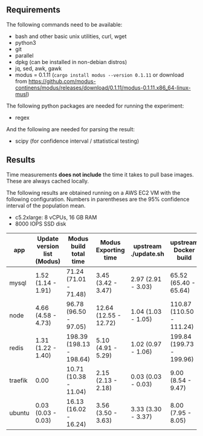 ## Requirements

The following commands need to be available:

* bash and other basic unix utilities, curl, wget
* python3
* git
* parallel
* dpkg (can be installed in non-debian distros)
* jq, sed, awk, gawk
* modus = 0.1.11 (`cargo install modus --version 0.1.11` or download from https://github.com/modus-continens/modus/releases/download/0.1.11/modus-0.1.11.x86_64-linux-musl)

The following python packages are needed for running the experiment:

* regex

And the following are needed for parsing the result:

* scipy (for confidence interval / sttatistical testing)

## Results

Time measurements **does not include** the time it takes to pull base images. These are always cached locally.

The following results are obtained running on a AWS EC2 VM with the following configuration. Numbers in parentheses are the 95% confidence interval of the population mean.

* c5.2xlarge: 8 vCPUs, 16 GB RAM
* 8000 IOPS SSD disk

| app | Update version list (Modus) | Modus build total time | Modus Exporting time | upstream ./update.sh | upstream Docker build | n |
| --- | --- | --- | --- | --- | --- | --- |
| mysql | 1.52 (1.14 - 1.91) | 71.24 (71.01 - 71.48) | 3.45 (3.42 - 3.47) | 2.97 (2.91 - 3.03) | 65.52 (65.40 - 65.64) | 64 |
| node | 4.66 (4.58 - 4.73) | 96.78 (96.50 - 97.05) | 12.64 (12.55 - 12.72) | 1.04 (1.03 - 1.05) | 110.87 (110.50 - 111.24) | 64 |
| redis | 1.31 (1.22 - 1.40) | 198.39 (198.13 - 198.64) | 5.10 (4.91 - 5.29) | 1.02 (0.97 - 1.06) | 199.84 (199.73 - 199.96) | 64 |
| traefik | 0.00 | 10.71 (10.38 - 11.04) | 2.15 (2.13 - 2.18) | 0.03 (0.03 - 0.03) | 9.00 (8.54 - 9.47) | 64 |
| ubuntu | 0.03 (0.03 - 0.03) | 16.13 (16.02 - 16.24) | 3.56 (3.50 - 3.63) | 3.33 (3.30 - 3.37) | 8.00 (7.95 - 8.05) | 64 |
